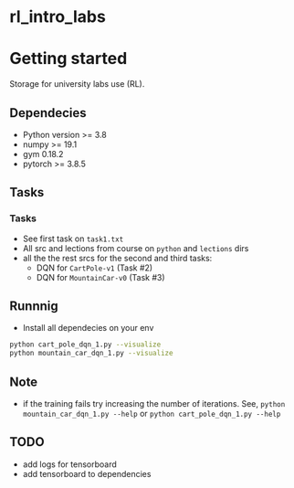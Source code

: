 # rl_intro_labs

# Getting started
Storage for university labs use (RL).

## Dependecies
* Python version >= 3.8
* numpy >= 19.1
* gym 0.18.2
* pytorch >= 3.8.5

## Tasks

### Tasks

* See first task on `task1.txt`
* All src and lections from course on `python` and `lections` dirs
* all the the rest srcs for the second and third tasks:
  * DQN for `CartPole-v1` (Task #2)
  * DQN for `MountainCar-v0` (Task #3)

## Runnnig
* Install all dependecies on your env

``` bash
python cart_pole_dqn_1.py --visualize
python mountain_car_dqn_1.py --visualize
```

## Note
* if the training fails try increasing the number of iterations. 
See, ```python mountain_car_dqn_1.py --help``` or ```python cart_pole_dqn_1.py --help```

## TODO
* add logs for tensorboard
* add tensorboard to dependencies
